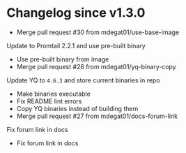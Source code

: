 # Changelog since v1.3.0
- Merge pull request #30 from mdegat01/use-base-image

Update to Promtail 2.2.1 and use pre-built binary 
- Use pre-built binary from image 
- Merge pull request #28 from mdegat01/yq-binary-copy

Update YQ to `4.6.3` and store current binaries in repo 
- Make binaries executable 
- Fix README lint errors 
- Copy YQ binaries instead of building them 
- Merge pull request #27 from mdegat01/docs-forum-link

Fix forum link in docs 
- Fix forum link in docs 
